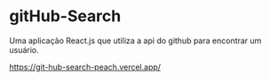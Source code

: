 # gitHub-Search
Uma aplicação React.js que utiliza a api do github para encontrar um usuário.

https://git-hub-search-peach.vercel.app/
